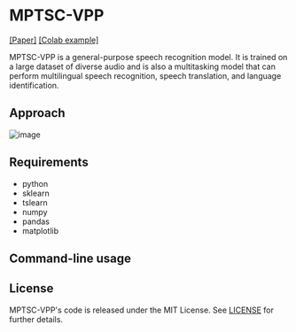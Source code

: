 # MPTSC-VPP

[[Paper]](https://www.dbpia.co.kr/journal/articleDetail?nodeId=NODE11758932)
[[Colab example]](https://colab.research.google.com/github/openai/whisper/blob/master/notebooks/)

MPTSC-VPP is a general-purpose speech recognition model. It is trained on a large dataset of diverse audio and is also a multitasking model that can perform multilingual speech recognition, speech translation, and language identification.


## Approach

![image](https://github.com/jyh11224/MPTSC-VPP/assets/126738945/2de37bd4-7ae9-4d3d-bf4e-42f579cb2885)







## Requirements
- python
- sklearn
- tslearn
- numpy
- pandas
- matplotlib


## Command-line usage

## License

MPTSC-VPP's code is released under the MIT License. See [LICENSE](https://github.com/jyh11224/MPTSC-VPP/blob/main/LICENSE) for further details.

